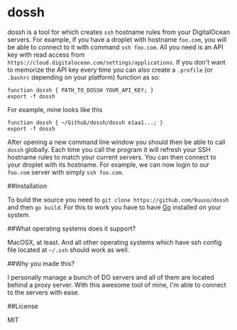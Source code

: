 dossh 
=======

dossh is a tool for which creates `ssh` hostname rules from your DigitalOcean servers. For example, if you have a droplet with hostname `foo.com`, you will be able to connect to it with command `ssh foo.com`. All you need is an API key with read access from `https://cloud.digitalocean.com/settings/applications`. If you don't want to memorize the API key every time you can also create a `.profile` (or `.bashrc` depending on your platform) function as so:

    function dossh { PATH_TO_DOSSH YOUR_API_KEY; }
    export -f dossh

For example, mine looks like this

    function dossh { ~/Github/dossh/dossh e1aa1...; }
    export -f dossh

After opening a new command line window you should then be able to call `dossh` globally. Each time you call the program it will refresh your SSH hostname rules to match your current servers. You can then connect to your droplet with its hostname. For example, we can now login to our `foo.com` server with simply `ssh foo.com`.

##Installation

To build the source you need to `git clone https://github.com/9uuso/dossh` and then `go build`. For this to work you have to have [Go](http://golang.org/doc/install) installed on your system.

##What operating systems does it support?

MacOSX, at least. And all other operating systems which have ssh config file located at `~/.ssh` should work as well.

##Why you made this?

I personally manage a bunch of DO servers and all of them are located behind a proxy server. With this awesome tool of mine, I'm able to connect to the servers with ease.

##License

MIT
